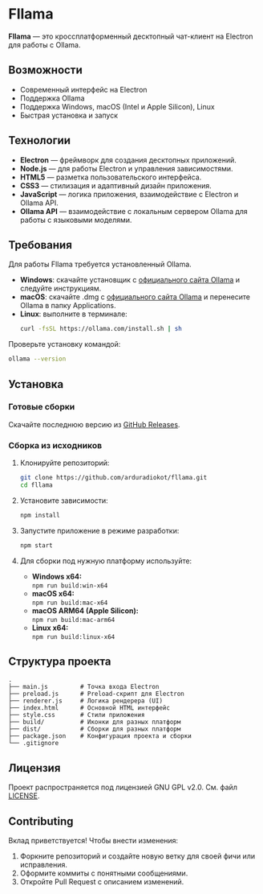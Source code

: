 # Fllama

**Fllama** — это кроссплатформенный десктопный чат-клиент на Electron для работы с Ollama.

## Возможности

- Современный интерфейс на Electron
- Поддержка Ollama
- Поддержка Windows, macOS (Intel и Apple Silicon), Linux
- Быстрая установка и запуск

## Технологии

- **Electron** — фреймворк для создания десктопных приложений.
- **Node.js** — для работы Electron и управления зависимостями.
- **HTML5** — разметка пользовательского интерфейса.
- **CSS3** — стилизация и адаптивный дизайн приложения.
- **JavaScript** — логика приложения, взаимодействие с Electron и Ollama API.
- **Ollama API** — взаимодействие с локальным сервером Ollama для работы с языковыми моделями.

## Требования

Для работы Fllama требуется установленный Ollama.

- **Windows**: скачайте установщик с [официального сайта Ollama](https://ollama.com/download/windows) и следуйте инструкциям.
- **macOS**: скачайте .dmg с [официального сайта Ollama](https://ollama.com/download/mac) и перенесите Ollama в папку Applications.
- **Linux**: выполните в терминале:
  ```sh
  curl -fsSL https://ollama.com/install.sh | sh
  ```

Проверьте установку командой:
```sh
ollama --version
```

## Установка

### Готовые сборки

Скачайте последнюю версию из [GitHub Releases](https://github.com/ollama/fllama/releases).

### Сборка из исходников

1. Клонируйте репозиторий:
   ```sh
   git clone https://github.com/arduradiokot/fllama.git
   cd fllama
   ```

2. Установите зависимости:
   ```sh
   npm install
   ```

3. Запустите приложение в режиме разработки:
   ```sh
   npm start
   ```

4. Для сборки под нужную платформу используйте:
   - **Windows x64:**  
     `npm run build:win-x64`
   - **macOS x64:**  
     `npm run build:mac-x64`
   - **macOS ARM64 (Apple Silicon):**  
     `npm run build:mac-arm64`
   - **Linux x64:**  
     `npm run build:linux-x64`

## Структура проекта

```
.
├── main.js         # Точка входа Electron
├── preload.js      # Preload-скрипт для Electron
├── renderer.js     # Логика рендерера (UI)
├── index.html      # Основной HTML интерфейс
├── style.css       # Стили приложения
├── build/          # Иконки для разных платформ
├── dist/           # Сборки для разных платформ
├── package.json    # Конфигурация проекта и сборки
└── .gitignore
```

## Лицензия

Проект распространяется под лицензией GNU GPL v2.0. См. файл [LICENSE](LICENSE).

## Contributing

Вклад приветствуется! Чтобы внести изменения:

1. Форкните репозиторий и создайте новую ветку для своей фичи или исправления.
2. Оформите коммиты с понятными сообщениями.
3. Откройте Pull Request с описанием изменений.

